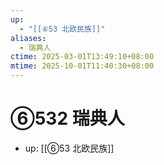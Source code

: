 ```yaml
---
up:
  - "[[⑥53 北欧民族]]"
aliases:
  - 瑞典人
ctime: 2025-03-01T13:49:10+08:00
mtime: 2025-10-01T11:40:30+08:00
---
```


# ⑥532 瑞典人

- up: [[⑥53 北欧民族]]
